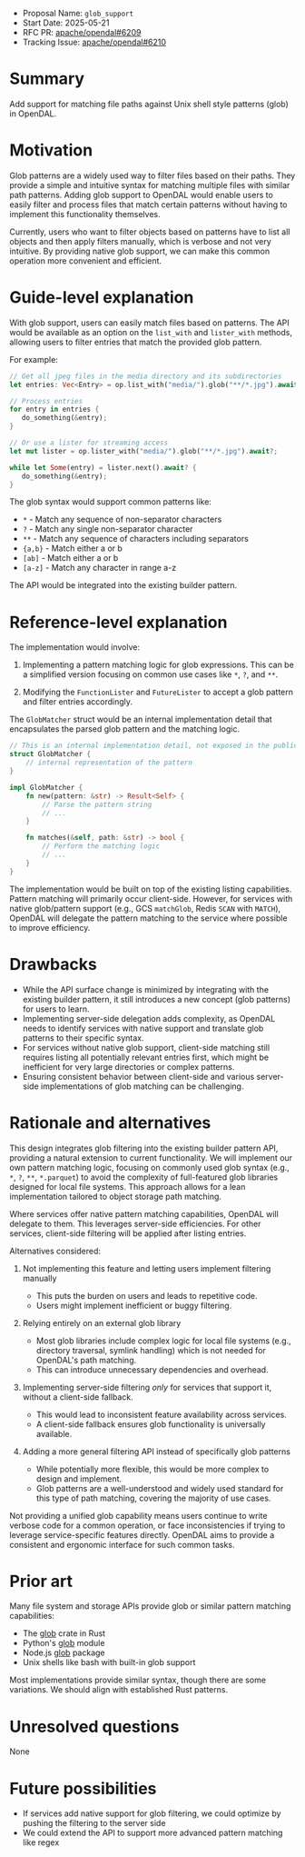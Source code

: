 - Proposal Name: `glob_support`
- Start Date: 2025-05-21
- RFC PR: [apache/opendal#6209](https://github.com/apache/opendal/pull/6209)
- Tracking Issue: [apache/opendal#6210](https://github.com/apache/opendal/issues/6210)

# Summary

Add support for matching file paths against Unix shell style patterns (glob) in OpenDAL.

# Motivation

Glob patterns are a widely used way to filter files based on their paths. They provide a simple and intuitive syntax for matching multiple files with similar path patterns. Adding glob support to OpenDAL would enable users to easily filter and process files that match certain patterns without having to implement this functionality themselves.

Currently, users who want to filter objects based on patterns have to list all objects and then apply filters manually, which is verbose and not very intuitive. By providing native glob support, we can make this common operation more convenient and efficient.

# Guide-level explanation

With glob support, users can easily match files based on patterns. The API would be available as an option on the `list_with` and `lister_with` methods, allowing users to filter entries that match the provided glob pattern.

For example:

```rust
// Get all jpeg files in the media directory and its subdirectories
let entries: Vec<Entry> = op.list_with("media/").glob("**/*.jpg").await?;

// Process entries
for entry in entries {
   do_something(&entry);
}

// Or use a lister for streaming access
let mut lister = op.lister_with("media/").glob("**/*.jpg").await?;

while let Some(entry) = lister.next().await? {
   do_something(&entry);
}
```

The glob syntax would support common patterns like:

- `*` - Match any sequence of non-separator characters
- `?` - Match any single non-separator character
- `**` - Match any sequence of characters including separators
- `{a,b}` - Match either a or b
- `[ab]` - Match either a or b
- `[a-z]` - Match any character in range a-z

The API would be integrated into the existing builder pattern.

# Reference-level explanation

The implementation would involve:

1. Implementing a pattern matching logic for glob expressions. This can be a simplified version focusing on common use cases like `*`, `?`, and `**`.

2. Modifying the `FunctionLister` and `FutureLister` to accept a glob pattern and filter entries accordingly.

The `GlobMatcher` struct would be an internal implementation detail that encapsulates the parsed glob pattern and the matching logic.

```rust
// This is an internal implementation detail, not exposed in the public API
struct GlobMatcher {
    // internal representation of the pattern
}

impl GlobMatcher {
    fn new(pattern: &str) -> Result<Self> {
        // Parse the pattern string
        // ...
    }

    fn matches(&self, path: &str) -> bool {
        // Perform the matching logic
        // ...
    }
}
```

The implementation would be built on top of the existing listing capabilities. Pattern matching will primarily occur client-side. However, for services with native glob/pattern support (e.g., GCS `matchGlob`, Redis `SCAN` with `MATCH`), OpenDAL will delegate the pattern matching to the service where possible to improve efficiency.

# Drawbacks

- While the API surface change is minimized by integrating with the existing builder pattern, it still introduces a new concept (glob patterns) for users to learn.
- Implementing server-side delegation adds complexity, as OpenDAL needs to identify services with native support and translate glob patterns to their specific syntax.
- For services without native glob support, client-side matching still requires listing all potentially relevant entries first, which might be inefficient for very large directories or complex patterns.
- Ensuring consistent behavior between client-side and various server-side implementations of glob matching can be challenging.

# Rationale and alternatives

This design integrates glob filtering into the existing builder pattern API, providing a natural extension to current functionality. We will implement our own pattern matching logic, focusing on commonly used glob syntax (e.g., `*`, `?`, `**`, `*.parquet`) to avoid the complexity of full-featured glob libraries designed for local file systems. This approach allows for a lean implementation tailored to object storage path matching.

Where services offer native pattern matching capabilities, OpenDAL will delegate to them. This leverages server-side efficiencies. For other services, client-side filtering will be applied after listing entries.

Alternatives considered:

1. Not implementing this feature and letting users implement filtering manually
   - This puts the burden on users and leads to repetitive code.
   - Users might implement inefficient or buggy filtering.

2. Relying entirely on an external glob library
    - Most glob libraries include complex logic for local file systems (e.g., directory traversal, symlink handling) which is not needed for OpenDAL's path matching.
    - This can introduce unnecessary dependencies and overhead.

3. Implementing server-side filtering *only* for services that support it, without a client-side fallback.
   - This would lead to inconsistent feature availability across services.
   - A client-side fallback ensures glob functionality is universally available.

4. Adding a more general filtering API instead of specifically glob patterns
   - While potentially more flexible, this would be more complex to design and implement.
   - Glob patterns are a well-understood and widely used standard for this type of path matching, covering the majority of use cases.

Not providing a unified glob capability means users continue to write verbose code for a common operation, or face inconsistencies if trying to leverage service-specific features directly. OpenDAL aims to provide a consistent and ergonomic interface for such common tasks.

# Prior art

Many file system and storage APIs provide glob or similar pattern matching capabilities:

- The [glob](https://crates.io/crates/glob) crate in Rust
- Python's [glob](https://docs.python.org/3/library/glob.html) module
- Node.js [glob](https://www.npmjs.com/package/glob) package
- Unix shells like bash with built-in glob support

Most implementations provide similar syntax, though there are some variations. We should align with established Rust patterns.

# Unresolved questions

None

# Future possibilities

- If services add native support for glob filtering, we could optimize by pushing the filtering to the server side
- We could extend the API to support more advanced pattern matching like regex
